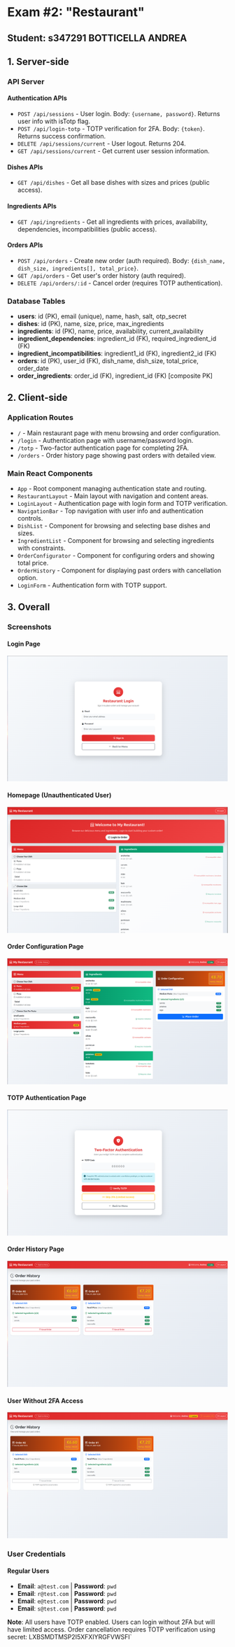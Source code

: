 # Exam #2: "Restaurant"
## Student: s347291 BOTTICELLA ANDREA 

## 1. Server-side

### API Server

#### Authentication APIs
- `POST /api/sessions` - User login. Body: `{username, password}`. Returns user info with isTotp flag.
- `POST /api/login-totp` - TOTP verification for 2FA. Body: `{token}`. Returns success confirmation.
- `DELETE /api/sessions/current` - User logout. Returns 204.
- `GET /api/sessions/current` - Get current user session information.

#### Dishes APIs
- `GET /api/dishes` - Get all base dishes with sizes and prices (public access).

#### Ingredients APIs
- `GET /api/ingredients` - Get all ingredients with prices, availability, dependencies, incompatibilities (public access).

#### Orders APIs
- `POST /api/orders` - Create new order (auth required). Body: `{dish_name, dish_size, ingredients[], total_price}`.
- `GET /api/orders` - Get user's order history (auth required).
- `DELETE /api/orders/:id` - Cancel order (requires TOTP authentication).

### Database Tables

- **users**: id (PK), email (unique), name, hash, salt, otp_secret
- **dishes**: id (PK), name, size, price, max_ingredients
- **ingredients**: id (PK), name, price, availability, current_availability
- **ingredient_dependencies**: ingredient_id (FK), required_ingredient_id (FK)
- **ingredient_incompatibilities**: ingredient1_id (FK), ingredient2_id (FK)
- **orders**: id (PK), user_id (FK), dish_name, dish_size, total_price, order_date
- **order_ingredients**: order_id (FK), ingredient_id (FK) [composite PK]

## 2. Client-side

### Application Routes

- `/` - Main restaurant page with menu browsing and order configuration.
- `/login` - Authentication page with username/password login.
- `/totp` - Two-factor authentication page for completing 2FA.
- `/orders` - Order history page showing past orders with detailed view.

### Main React Components

- `App` - Root component managing authentication state and routing.
- `RestaurantLayout` - Main layout with navigation and content areas.
- `LoginLayout` - Authentication page with login form and TOTP verification.
- `NavigationBar` - Top navigation with user info and authentication controls.
- `DishList` - Component for browsing and selecting base dishes and sizes.
- `IngredientList` - Component for browsing and selecting ingredients with constraints.
- `OrderConfigurator` - Component for configuring orders and showing total price.
- `OrderHistory` - Component for displaying past orders with cancellation option.
- `LoginForm` - Authentication form with TOTP support.

## 3. Overall

### Screenshots

#### Login Page
![Login Page](./img/Login.png)

#### Homepage (Unauthenticated User)
![Homepage](./img/Homepage.png)

#### Order Configuration Page
![Order Configuration](./img/OrderConfiguration.png)

#### TOTP Authentication Page
![TOTP Page](./img/TOTP.png)

#### Order History Page
![Order History](./img/OrderHistory.png)

#### User Without 2FA Access
![User Without 2FA](./img/History_wo_2FA.png)

### User Credentials

#### Regular Users
- **Email**: `a@test.com` | **Password**: `pwd`
- **Email**: `r@test.com` | **Password**: `pwd`
- **Email**: `e@test.com` | **Password**: `pwd`
- **Email**: `s@test.com` | **Password**: `pwd`

**Note**: All users have TOTP enabled. Users can login without 2FA but will have limited access. Order cancellation requires TOTP verification using secret: LXBSMDTMSP2I5XFXIYRGFVWSFI`


